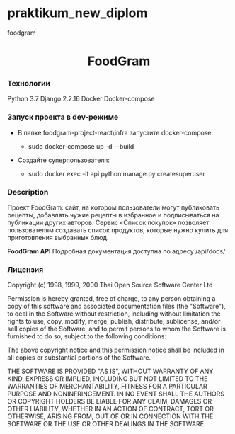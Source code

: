 # praktikum_new_diplom
foodgram

<h1 align="center">FoodGram</h1>


### Технологии
Python 3.7
Django 2.2.16
Docker
Docker-compose


### Запуск проекта в dev-режиме
- В папке foodgram-project-react\infra запустите docker-compose:
    - sudo docker-compose up -d --build

- Создайте суперпользователя:
    - sudo docker exec -it api python manage.py createsuperuser

### Description
Проект FoodGram: сайт, на котором пользователи могут публиковать рецепты, добавлять чужие рецепты в избранное и подписываться на публикации других авторов. Сервис «Список покупок» позволяет пользователям создавать список продуктов, которые нужно купить для приготовления выбранных блюд.

**FoodGram API**
Подробная документация доступна по адресу /api/docs/


### Лицензия
Copyright (c) 1998, 1999, 2000 Thai Open Source Software Center Ltd
 
 Permission is hereby granted, free of charge, to any person obtaining
 a copy of this software and associated documentation files (the
 "Software"), to deal in the Software without restriction, including
 without limitation the rights to use, copy, modify, merge, publish,
 distribute, sublicense, and/or sell copies of the Software, and to
 permit persons to whom the Software is furnished to do so, subject to
 the following conditions:
 
 The above copyright notice and this permission notice shall be included
 in all copies or substantial portions of the Software.
 
 THE SOFTWARE IS PROVIDED "AS IS", WITHOUT WARRANTY OF ANY KIND,
 EXPRESS OR IMPLIED, INCLUDING BUT NOT LIMITED TO THE WARRANTIES OF
 MERCHANTABILITY, FITNESS FOR A PARTICULAR PURPOSE AND NONINFRINGEMENT.
 IN NO EVENT SHALL THE AUTHORS OR COPYRIGHT HOLDERS BE LIABLE FOR ANY
 CLAIM, DAMAGES OR OTHER LIABILITY, WHETHER IN AN ACTION OF CONTRACT,
 TORT OR OTHERWISE, ARISING FROM, OUT OF OR IN CONNECTION WITH THE
 SOFTWARE OR THE USE OR OTHER DEALINGS IN THE SOFTWARE.
